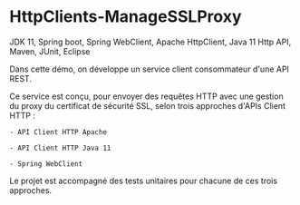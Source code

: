 # HttpClients-ManageSSLProxy
JDK 11, Spring boot, Spring WebClient, Apache HttpClient, Java 11 Http API, Maven, JUnit, Eclipse

Dans cette démo, on développe un service client consommateur d'une API REST.

Ce service est conçu,  pour envoyer des requêtes HTTP avec une gestion du proxy du certificat de sécurité SSL, 
selon trois approches d'APIs Client HTTP :
	
	- API Client HTTP Apache

	- API Client HTTP Java 11
	
	- Spring WebClient
	
Le projet est accompagné des tests unitaires pour chacune de ces trois approches.
